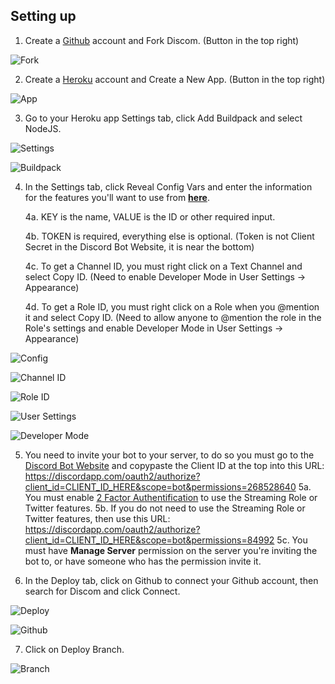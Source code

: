 ## Setting up

1. Create a [Github](https://www.github.com) account and Fork Discom. (Button in the top right)

![Fork](https://cdn.discordapp.com/attachments/154633557606662144/448290067170197524/Fork.png)




2. Create a [Heroku](https://www.heroku.com) account and Create a New App. (Button in the top right)

![App](https://cdn.discordapp.com/attachments/154633557606662144/448291245744193538/App.png)




3. Go to your Heroku app Settings tab, click Add Buildpack and select NodeJS.

![Settings](https://cdn.discordapp.com/attachments/154633557606662144/448292111880814603/Settings.png)

![Buildpack](https://cdn.discordapp.com/attachments/154633557606662144/448292646813827073/Buildpack.png)



4. In the Settings tab, click Reveal Config Vars and enter the information for the features you'll want to use from **[here](https://github.com/Gravestorm/Discom/blob/master/config.js.example)**.

      4a. KEY is the name, VALUE is the ID or other required input.
  
      4b. TOKEN is required, everything else is optional. (Token is not Client Secret in the Discord Bot Website, it is near the bottom)
  
      4c. To get a Channel ID, you must right click on a Text Channel and select Copy ID. (Need to enable Developer Mode in User Settings -> Appearance)
  
      4d. To get a Role ID, you must right click on a Role when you @mention it and select Copy ID. (Need to allow anyone to @mention the role in the Role's settings and enable Developer Mode in User Settings -> Appearance)

![Config](https://cdn.discordapp.com/attachments/154633557606662144/448296346923827200/Config.png)

![Channel ID](https://cdn.discordapp.com/attachments/154633557606662144/448296589132431362/Channel_ID.png)

![Role ID](https://cdn.discordapp.com/attachments/154633557606662144/448297218638741524/Role_ID.png)

![User Settings](https://cdn.discordapp.com/attachments/154633557606662144/448296046028652544/User_Settings.png)

![Developer Mode](https://cdn.discordapp.com/attachments/154633557606662144/448296057957384193/Developer_Mode.png)



5. You need to invite your bot to your server, to do so you must go to the [Discord Bot Website](https://discordapp.com/developers/applications/me) and copypaste the Client ID at the top into this URL: https://discordapp.com/oauth2/authorize?client_id=CLIENT_ID_HERE&scope=bot&permissions=268528640
      5a. You must enable [2 Factor Authentification](https://support.discordapp.com/hc/en-us/articles/219576828-Setting-up-Two-Factor-Authentication) to use the Streaming Role or Twitter features.
      5b. If you do not need to use the Streaming Role or Twitter features, then use this URL: https://discordapp.com/oauth2/authorize?client_id=CLIENT_ID_HERE&scope=bot&permissions=84992
      5c. You must have **Manage Server** permission on the server you're inviting the bot to, or have someone who has the permission invite it.



6. In the Deploy tab, click on Github to connect your Github account, then search for Discom and click Connect.

![Deploy](https://cdn.discordapp.com/attachments/154633557606662144/448297712065052672/Deploy.png)

![Github](https://cdn.discordapp.com/attachments/154633557606662144/448298566512017408/Github.png)



7. Click on Deploy Branch.

![Branch](https://cdn.discordapp.com/attachments/154633557606662144/448301079583653898/Branch.png)
